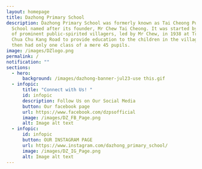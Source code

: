 ```yaml
---
layout: homepage
title: Dazhong Primary School
description: Dazhong Primary School was formerly known as Tai Cheong Public
  School named after its founder, Mr Chew Tai Cheong. It was started by a group
  of prominent public-spirited villagers, led by Mr Chew, in 1938 at Track 5
  Chua Chu Kang Road to provide education to the children in the village. It
  then had only one class of a mere 45 pupils.
image: /images/DZlogo.png
permalink: /
notification: ""
sections:
  - hero:
      background: /images/dazhong-banner-jul23-use this.gif
  - infopic:
      title: "Connect with Us! "
      id: infopic
      description: Follow Us on Our Social Media
      button: Our facebook page
      url: https://www.facebook.com/dzpsofficial
      image: /images/DZ_FB_Page.png
      alt: Image alt text
  - infopic:
      id: infopic
      button: OUR INSTAGRAM PAGE
      url: https://www.instagram.com/dazhong_primary_school/
      image: /images/DZ_IG_Page.png
      alt: Image alt text
---
```

